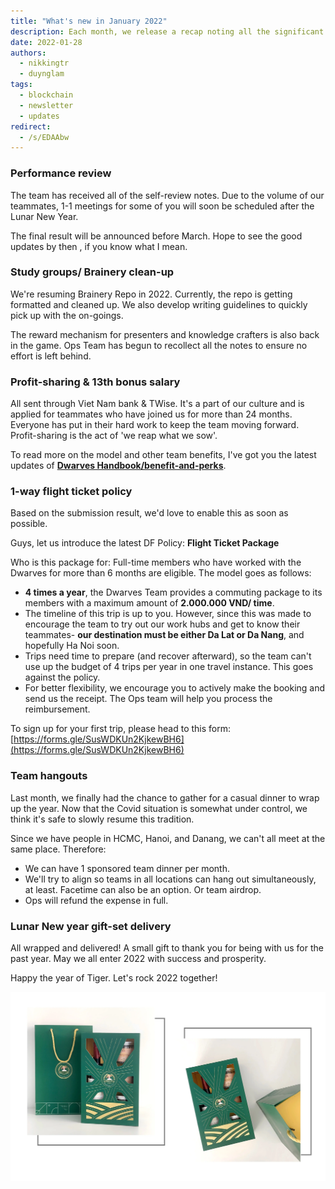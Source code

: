 ```yaml
---
title: "What's new in January 2022"
description: Each month, we release a recap noting all the significant changes with our company and our team. January 2022 will go over performance review and our growth on projects, new year highlights.
date: 2022-01-28
authors:
  - nikkingtr
  - duynglam
tags:
  - blockchain
  - newsletter
  - updates
redirect:
  - /s/EDAAbw
---
```


### Performance review

The team has received all of the self-review notes. Due to the volume of our teammates, 1-1 meetings for some of you will soon be scheduled after the Lunar New Year.

The final result will be announced before March. Hope to see the good updates by then , if you know what I mean.

### Study groups/ Brainery clean-up

We're resuming Brainery Repo in 2022. Currently, the repo is getting formatted and cleaned up. We also develop writing guidelines to quickly pick up with the on-goings.

The reward mechanism for presenters and knowledge crafters is also back in the game. Ops Team has begun to recollect all the notes to ensure no effort is left behind.

### Profit-sharing & 13th bonus salary

All sent through Viet Nam bank & TWise. It's a part of our culture and is applied for teammates who have joined us for more than 24 months. Everyone has put in their hard work to keep the team moving forward. Profit-sharing is the act of 'we reap what we sow'.

To read more on the model and other team benefits, I've got you the latest updates of **[Dwarves Handbook/benefit-and-perks](https://github.com/dwarvesf/handbook/blob/master/benefits-and-perks.md#employee-profit-sharing)**.

### 1-way flight ticket policy

Based on the submission result, we'd love to enable this as soon as possible.

Guys, let us introduce the latest DF Policy: **Flight Ticket Package**

Who is this package for: Full-time members who have worked with the Dwarves for more than 6 months are eligible. The model goes as follows:

- **4 times a year**, the Dwarves Team provides a commuting package to its members with a maximum amount of **2.000.000 VND/ time**.
- The timeline of this trip is up to you. However, since this was made to encourage the team to try out our work hubs and get to know their teammates- **our destination must be either Da Lat or Da Nang**, and hopefully Ha Noi soon.
- Trips need time to prepare (and recover afterward), so the team can't use up the budget of 4 trips per year in one travel instance. This goes against the policy.
- For better flexibility, we encourage you to actively make the booking and send us the receipt. The Ops team will help you process the reimbursement.

To sign up for your first trip, please head to this form: [https://forms.gle/SusWDKUn2KjkewBH6](https://forms.gle/SusWDKUn2KjkewBH6)

### Team hangouts

Last month, we finally had the chance to gather for a casual dinner to wrap up the year. Now that the Covid situation is somewhat under control, we think it's safe to slowly resume this tradition.

Since we have people in HCMC, Hanoi, and Danang, we can't all meet at the same place. Therefore:

- We can have 1 sponsored team dinner per month.
- We'll try to align so teams in all locations can hang out simultaneously, at least. Facetime can also be an option. Or team airdrop.
- Ops will refund the expense in full.

### Lunar New year gift-set delivery

All wrapped and delivered!
A small gift to thank you for being with us for the past year. May we all enter 2022 with success and prosperity.

Happy the year of Tiger. Let's rock 2022 together!

![merch](assets/2022-whats-new-january_2022-january-updates_bd881f2df5fc45b3831edf17c1ceef53_md5.webp)
